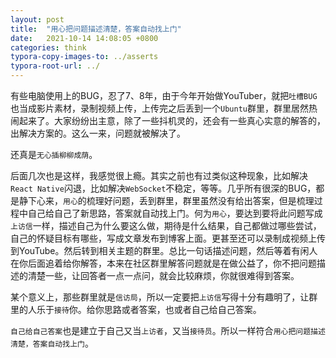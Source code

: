 ```yaml
---
layout: post
title:  "用心把问题描述清楚，答案自动找上门"
date:   2021-10-14 14:08:05 +0800
categories: think
typora-copy-images-to: ../asserts
typora-root-url: ../
---
```


有些电脑使用上的BUG，忍了7、8年，由于今年开始做YouTuber，就把`吐槽BUG`也当成影片素材，录制视频上传，上传完之后丢到一个`Ubuntu`群里，群里居然热闹起来了。大家纷纷出主意，除了一些抖机灵的，还会有一些真心实意的解答的，出解决方案的。这么一来，问题就被解决了。

还真是`无心插柳柳成荫`。

后面几次也是这样，我感觉很上瘾。其实之前也有过类似这种现象，比如解决`React Native`闪退，比如解决`WebSocket`不稳定，等等。几乎所有很深的BUG，都是静下心来，`用心`的梳理好问题，丢到群里，群里虽然没有给出答案，但是梳理过程中自己给自己了新思路，答案就自动找上门。何为`用心`，要达到要将此问题写成`上访信`一样，描述自己为什么要这么做，期待是什么结果，自己都做过哪些尝试，自己的怀疑目标有哪些，写成文章发布到博客上面。更甚至还可以录制成视频上传到YouTube。然后转到相关主题的群里。总比一句话描述问题，然后等着有闲人在你后面追着给你解答，本来在社区群里解答问题就是在做公益了，你不把问题描述的清楚一些，让回答者一点一点问，就会比较麻烦，你就很难得到答案。

某个意义上，那些群里就是`信访局`，所以一定要把`上访信`写得十分有趣明了，让群里的人乐于`接待`你。给你思路或者答案，也或者自己给自己答案。

`自己给自己答案`也是建立于自己又当`上访者`，又当`接待员`。所以一样符合`用心把问题描述清楚，答案自动找上门`。
